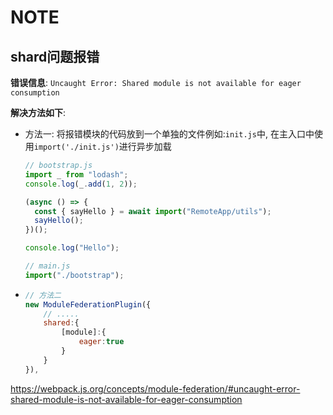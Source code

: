 # NOTE



## shard问题报错

**错误信息**: `Uncaught Error: Shared module is not available for eager consumption`

**解决方法如下**:

- 方法一:  将报错模块的代码放到一个单独的文件例如:`init.js`中, 在主入口中使用`import('./init.js')`进行异步加载

  ```js
  // bootstrap.js
  import _ from "lodash";
  console.log(_.add(1, 2));
  
  (async () => {
    const { sayHello } = await import("RemoteApp/utils");
    sayHello();
  })();
  
  console.log("Hello");
  
  // main.js
  import("./bootstrap");
  
  ```

  

- ```js
  // 方法二
  new ModuleFederationPlugin({
      // .....
      shared:{
          [module]:{
              eager:true
          }
      }
  }),
  ```

  

https://webpack.js.org/concepts/module-federation/#uncaught-error-shared-module-is-not-available-for-eager-consumption



